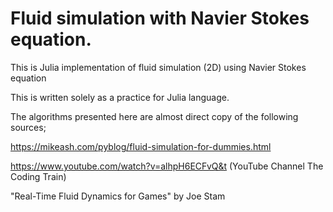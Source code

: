 # Fluid simulation with Navier Stokes equation.
This is Julia implementation of fluid simulation (2D) using Navier Stokes equation

This is written solely as a practice for Julia language.

The algorithms presented here are almost direct copy of the following sources;

https://mikeash.com/pyblog/fluid-simulation-for-dummies.html

https://www.youtube.com/watch?v=alhpH6ECFvQ&t (YouTube Channel The Coding Train)

"Real-Time Fluid Dynamics for Games" by Joe Stam
